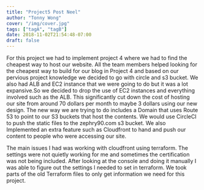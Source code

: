 ```yaml
---
title: "Project5 Post Neel"
author: "Tonny Wong"
cover: "/img/cover.jpg"
tags: ["tagA", "tagB"]
date: 2018-11-02T21:54:48-07:00
draft: false
---
```


For this project we had to implement project 4 
where we had to find the cheapest way to host our website. 
All the team members helped looking for the cheapest way to 
build for our blog in Project 4 and based on our pervious project 
knowledge we decided to go with circle and s3 bucket. 
We also had ALB and EC2 instance that we were going to do but it 
was a lot expansive.So we decided to drop the use of EC2 instances
and everything involved such as the ALB. 
This significantly cut down the cost of hosting our site from around 
70 dollars per month to maybe 3 dollars using our new design. 
The new way we are trying to do includes a Domain that uses Route 53 
to point to our S3 buckets that host the contents. 
We would use CircleCI to push the static files to the zephry90.com s3 bucket. 
We also Implemented an extra feature such as Cloudfront to hand and push our 
content to people who were accessing our site.

The main issues I had was working with cloudfront using terraform. 
The settings were not quietly working for me and sometimes the certification 
was not being included. After looking at the console and doing 
it manually I was able to figure out the settings I needed to set in terraform. 
We took parts of the old Terraform files to only get information we need for this project.
